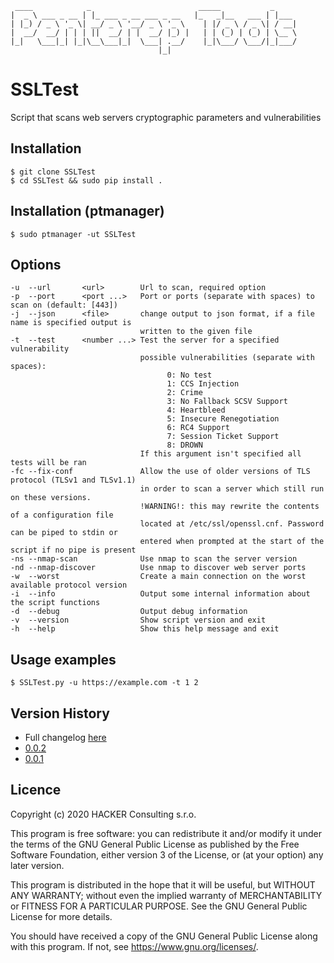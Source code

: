 ```
 ____            _                        _____           _     
|  _ \ ___ _ __ | |_ ___ _ __ ___ _ __   |_   _|__   ___ | |___ 
| |_) / _ \ '_ \| __/ _ \ '__/ _ \ '_ \    | |/ _ \ / _ \| / __|
|  __/  __/ | | | ||  __/ | |  __/ |_) |   | | (_) | (_) | \__ \
|_|   \___|_| |_|\__\___|_|  \___| .__/    |_|\___/ \___/|_|___/
                                 |_|
```

# SSLTest

Script that scans web servers cryptographic parameters and vulnerabilities



## Installation

```
$ git clone SSLTest
$ cd SSLTest && sudo pip install .
```

## Installation (ptmanager)

```
$ sudo ptmanager -ut SSLTest
```

## Options

```
-u  --url       <url>        Url to scan, required option
-p  --port      <port ...>   Port or ports (separate with spaces) to scan on (default: [443])
-j  --json      <file>       change output to json format, if a file name is specified output is 
                             written to the given file
-t  --test      <number ...> Test the server for a specified vulnerability
                             possible vulnerabilities (separate with spaces):
                                   0: No test
                                   1: CCS Injection
                                   2: Crime
                                   3: No Fallback SCSV Support
                                   4: Heartbleed
                                   5: Insecure Renegotiation
                                   6: RC4 Support
                                   7: Session Ticket Support
                                   8: DROWN
                             If this argument isn't specified all tests will be ran
-fc --fix-conf               Allow the use of older versions of TLS protocol (TLSv1 and TLSv1.1) 
                             in order to scan a server which still run on these versions. 
                             !WARNING!: this may rewrite the contents of a configuration file 
                             located at /etc/ssl/openssl.cnf. Password can be piped to stdin or
                             entered when prompted at the start of the script if no pipe is present
-ns --nmap-scan              Use nmap to scan the server version
-nd --nmap-discover          Use nmap to discover web server ports
-w  --worst                  Create a main connection on the worst available protocol version
-i  --info                   Output some internal information about the script functions
-d  --debug                  Output debug information
-v  --version                Show script version and exit
-h  --help                   Show this help message and exit
```

## Usage examples

```
$ SSLTest.py -u https://example.com -t 1 2
```

## Version History

* Full changelog [here](/CHANGELOG.md)
* [0.0.2](https://github.com/SamoKopecky/SSLTest/releases/tag/v0.0.2)
* [0.0.1](https://github.com/SamoKopecky/SSLTest/releases/tag/v0.0.1)


## Licence

Copyright (c) 2020 HACKER Consulting s.r.o.

This program is free software: you can redistribute it and/or modify it under the terms of the GNU General Public
License as published by the Free Software Foundation, either version 3 of the License, or
(at your option) any later version.

This program is distributed in the hope that it will be useful, but WITHOUT ANY WARRANTY; without even the implied
warranty of MERCHANTABILITY or FITNESS FOR A PARTICULAR PURPOSE. See the GNU General Public License for more details.

You should have received a copy of the GNU General Public License along with this program. If not,
see <https://www.gnu.org/licenses/>.
